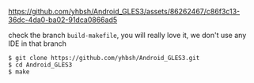 https://github.com/yhbsh/Android_GLES3/assets/86262467/c86f3c13-36dc-4da0-ba02-91dca0866ad5


check the branch `build-makefile`, you will really love it, we don't use any IDE in that branch

```
$ git clone https://github.com/yhbsh/Android_GLES3.git
$ cd Android_GLES3
$ make
```
